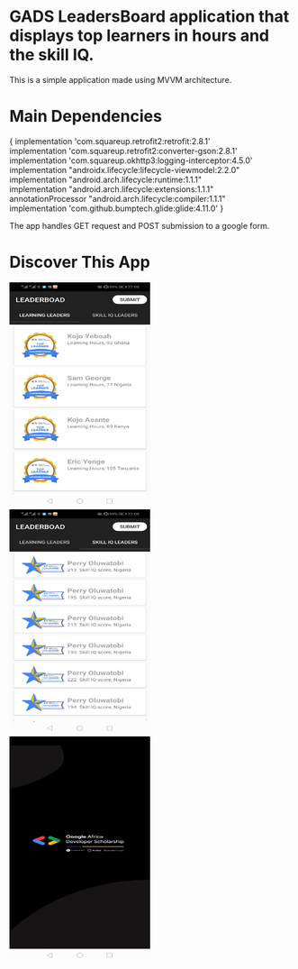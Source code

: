 # GADS LeadersBoard application that displays top learners in hours and the skill IQ.
This is a simple application made using MVVM architecture.

# Main Dependencies
{
       implementation 'com.squareup.retrofit2:retrofit:2.8.1'<br/>
       implementation 'com.squareup.retrofit2:converter-gson:2.8.1'<br/>
       implementation 'com.squareup.okhttp3:logging-interceptor:4.5.0'<br/>
       implementation "androidx.lifecycle:lifecycle-viewmodel:2.2.0"<br/>
       implementation "android.arch.lifecycle:runtime:1.1.1"<br/>
       implementation "android.arch.lifecycle:extensions:1.1.1"<br/>
       annotationProcessor "android.arch.lifecycle:compiler:1.1.1"<br/>
       implementation 'com.github.bumptech.glide:glide:4.11.0'
}

The app handles GET request and POST submission to a google form.
# Discover This App

<img src="hours.jpg" width="250px" height="400px"><br/>
<img src="skill.jpg" width="250px" height="400px"><br/>
<img src="splash.jpg" width="250px" height="400px"><br/>